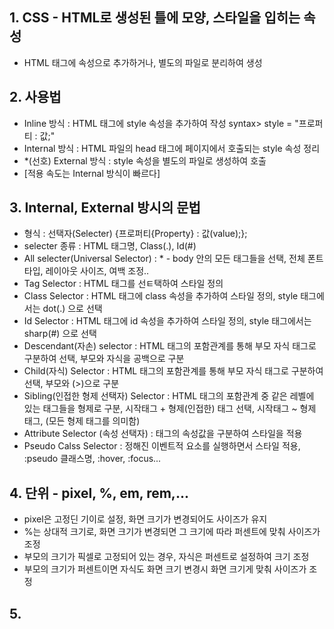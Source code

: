 ## 1. CSS - HTML로 생성된 틀에 모양, 스타일을 입히는 속성
- HTML 태그에 속성으로 추가하거나, 별도의 파일로 분리하여 생성

## 2. 사용법
- Inline 방식 : HTML 태그에 style 속성을 추가하여 작성
    syntax> style = "프로퍼티 : 값;"
- Internal 방식 : HTML 파일의 head 태그에 페이지에서 호출되는 style 속성 정리
- *(선호) External 방식 : style 속성을 별도의 파일로 생성하여 호출
- [적용 속도는 Internal 방식이 빠르다]

## 3. Internal, External 방시의 문법
- 형식 : 선택자(Selecter) {프로퍼티{Property} : 값(value);};
- selecter 종류 : HTML 태그명, Class(.), Id(#)
- All selecter(Universal Selector) : * - body 안의 모든 태그들을 선택, 전체 폰트 타입, 레이아웃 사이즈, 여백 조정..
- Tag Selector : HTML 태그를 선ㅌ택하여 스타일 정의
- Class Selector : HTML 태그에 class 속성을 추가하여 스타일 정의, style 태그에서는 dot(.) 으로 선택
- Id Selector : HTML 태그에 id 속성을 추가하여 스타일 정의, style 태그에서는 sharp(#) 으로 선택
- Descendant(자손) selector : HTML 태그의 포함관계를 통해 부모 자식 태그로 구분하여 선택, 부모와 자식을 공백으로 구분
- Child(자식) Selector : HTML 태그의 포함관계를 통해 부모 자식 태그로 구분하여 선택, 부모와 (>)으로 구분
- Sibling(인접한 형제 선택자) Selector : HTML 태그의 포함관계 중 같은 레벨에 있는 태그들을 형제로 구분, 시작태그 + 형제(인접한) 태그 선택,
  시작태그 ~ 형제 태그, (모든 형제 태그를 의미함)
- Attribute Selector (속성 선택자) : 태그의 속성값을 구분하여 스타일을 적용
- Pseudo Calss Selector : 정해진 이벤트적 요소를 실행하면서 스타일 적용, :pseudo 클래스명, :hover, :focus...

## 4. 단위 - pixel, %, em, rem,...
- pixel은 고정딘 기이로 설정, 화면 크기가 변경되어도 사이즈가 유지
- %는 상대적 크기로, 화면 크기가 변경되면 그 크기에 따라 퍼센트에 맞춰 사이즈가 조정
- 부모의 크기가 픽셀로 고정되어 있는 경우, 자식은 퍼센트로 설정하여 크기 조정
- 부모의 크기가 퍼센트이면 자식도 화면 크기 변경시 화면 크기게 맞춰 사이즈가 조정

## 5. 